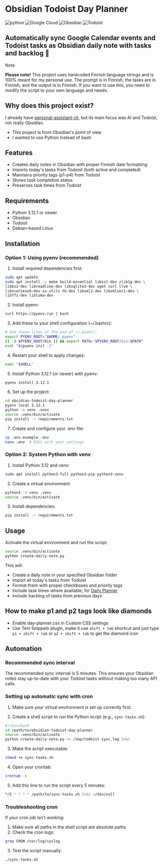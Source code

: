# Obsidian Todoist Day Planner

![python](https://img.shields.io/badge/python-3670A0?style=for-the-badge&logo=python&logoColor=ffdd54) ![Google Cloud](https://img.shields.io/badge/GoogleCloud-%234285F4.svg?style=for-the-badge&logo=google-cloud&logoColor=white) ![Obsidian](https://img.shields.io/badge/Obsidian-%23483699.svg?style=for-the-badge&logo=obsidian&logoColor=white) ![Todoist](https://img.shields.io/badge/todoist-badge?style=for-the-badge&logo=todoist&logoColor=%23ffffff&color=%23E44332)

## Automatically sync Google Calendar events and Todoist tasks as Obsidian daily note with tasks and backlog 🦾

> [!NOTE] 
> **Please note!** This project uses hardcoded Finnish language strings and is 100% meant for my personal use. The prompt is in Finnish, the tasks are in Finnish, and the output is in Finnish. If you want to use this, you need to modify the script to your own language and needs.

## Why does this project exist?

I already have [personal-assistant-cli](https://github.com/ronilaukkarinen/personal-assistant-cli), but its main focus was AI and Todoist, not really Obsidian.

- This project is from Obsidian's point of view
- I wanted to use Python instead of bash

## Features

- Creates daily notes in Obsidian with proper Finnish date formatting
- Imports today's tasks from Todoist (both active and completed)
- Maintains priority tags (p1-p4) from Todoist
- Shows task completion status
- Preserves task times from Todoist

## Requirements

- Python 3.12.1 or newer
- Obsidian
- Todoist
- Debian-based Linux

## Installation

### Option 1: Using pyenv (recommended)

1. Install required dependencies first:
```bash
sudo apt update
sudo apt install -y make build-essential libssl-dev zlib1g-dev \
libbz2-dev libreadline-dev libsqlite3-dev wget curl llvm \
libncursesw5-dev xz-utils tk-dev libxml2-dev libxmlsec1-dev \
libffi-dev liblzma-dev
```

2. Install pyenv:
```bash
curl https://pyenv.run | bash
```

3. Add these to your shell configuration (~/.bashrc):
```bash
# Add these lines at the end of ~/.bashrc:
export PYENV_ROOT="$HOME/.pyenv"
[[ -d $PYENV_ROOT/bin ]] && export PATH="$PYENV_ROOT/bin:$PATH"
eval "$(pyenv init -)"
```

4. Restart your shell to apply changes:
```bash
exec "$SHELL"
```

5. Install Python 3.12.1 (or newer) with pyenv:
```bash
pyenv install 3.12.1
```

6. Set up the project:
```bash
cd obsidian-todoist-day-planner
pyenv local 3.12.1
python -m venv .venv
source .venv/bin/activate
pip install -r requirements.txt
```

7. Create and configure your .env file:
```bash
cp .env.example .env
nano .env  # Edit with your settings
```

### Option 2: System Python with venv

1. Install Python 3.12 and venv:
```bash
sudo apt install python3-full python3-pip python3-venv
```

2. Create a virtual environment:
```bash
python3 -m venv .venv
source .venv/bin/activate
```

3. Install dependencies:
```bash
pip install -r requirements.txt
```

## Usage

Activate the virtual environment and run the script:
```bash
source .venv/bin/activate
python create-daily-note.py
```

This will:
- Create a daily note in your specified Obsidian folder
- Import all today's tasks from Todoist
- Format them with proper checkboxes and priority tags
- Include task times where available, for [Daily Planner](https://github.com/ivan-lednev/obsidian-day-planner)
- Include backlog of tasks from previous days

## How to make p1 and p2 tags look like diamonds

- Enable day-planner.css in Custom CSS settings
- Use Text Snippets plugin, make it use `shift + tab` shortcut and just type `p1 + shift + tab` or `p2 + shift + tab` to get the diamond icon

## Automation

### Recommended sync interval

The recommended sync interval is 5 minutes. This ensures your Obsidian notes stay up-to-date with your Todoist tasks without making too many API calls.

### Setting up automatic sync with cron

1. Make sure your virtual environment is set up correctly first.

2. Create a shell script to run the Python script (e.g., `sync-tasks.sh`):
```bash
#!/bin/bash
cd /path/to/obsidian-todoist-day-planner
source .venv/bin/activate
python create-daily-note.py >> /tmp/todoist-sync.log 2>&1
```

3. Make the script executable:
```bash
chmod +x sync-tasks.sh
```

4. Open your crontab:
```bash
crontab -e
```

5. Add this line to run the script every 5 minutes:
```bash
*/5 * * * * /path/to/sync-tasks.sh 2>&1 >/dev/null
```

### Troubleshooting cron

If your cron job isn't working:

1. Make sure all paths in the shell script are absolute paths
2. Check the cron logs:
```bash
grep CRON /var/log/syslog
```

3. Test the script manually:
```bash
./sync-tasks.sh
```
